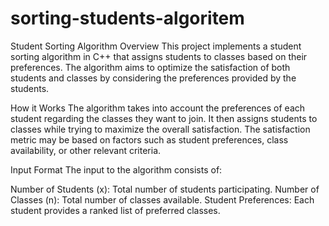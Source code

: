 # sorting-students-algoritem
Student Sorting Algorithm
Overview
This project implements a student sorting algorithm in C++ that assigns students to classes based on their preferences. The algorithm aims to optimize the satisfaction of both students and classes by considering the preferences provided by the students.

How it Works
The algorithm takes into account the preferences of each student regarding the classes they want to join. It then assigns students to classes while trying to maximize the overall satisfaction. The satisfaction metric may be based on factors such as student preferences, class availability, or other relevant criteria.

Input Format
The input to the algorithm consists of:

Number of Students (x): Total number of students participating.
Number of Classes (n): Total number of classes available.
Student Preferences: Each student provides a ranked list of preferred classes.
